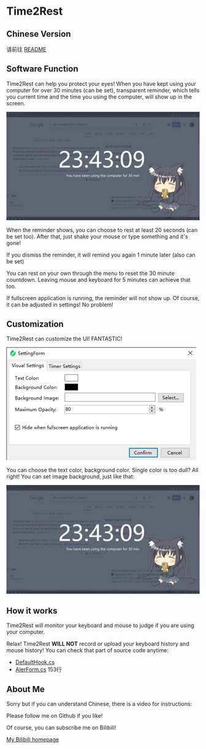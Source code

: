 ﻿# Time2Rest

## Chinese Version

请前往 [README](https://github.com/SDchao/Time2Rest/blob/main/README.md)

## Software Function

Time2Rest can help you protect your eyes! When you have kept using your computer for over 30 minutes (can be set), transparent reminder, which tells you current time and the time you using the computer, will show up in the screen.

![Reminder](https://github.com/SDchao/Time2Rest/blob/main/Time2Rest/Resources/Demo_Img.png)

When the reminder shows, you can choose to rest at least 20 seconds (can be set too). After that, just shake your mouse or type something and it's gone!

If you dismiss the reminder, it will remind you again 1 minute later (also can be set)

You can rest on your own through the menu to reset the 30 minute countdown. Leaving mouse and keyboard for 5 minutes can achieve that too.

If fullscreen application is running, the reminder will not show up. Of course, it can be adjusted in settings! No problem!

## Customization

Time2Rest can customize the UI! FANTASTIC!

![Settings](https://github.com/SDchao/Time2Rest/blob/main/Time2Rest/Resources/Demo_Settings.png)

You can choose the text color, background color. Single color is too dull? All right! You can set image background, just like that:

![WAIFU HERE](https://github.com/SDchao/Time2Rest/blob/main/Time2Rest/Resources/Demo_Img.png)


## How it works

Time2Rest will monitor your keyboard and mouse to judge if you are using your computer.

Relax! Time2Rest **WILL NOT** record or upload your keyboard history and mouse history! You can check that part of source code anytime:

* [DefaultHook.cs](https://github.com/SDchao/Time2Rest/blob/main/Time2Rest/WinInteractors/DefaultHook.cs)
* [AlerForm.cs](https://github.com/SDchao/Time2Rest/blob/main/Time2Rest/AlertForm.cs#L153-L192) 153行

## About Me

Sorry but if you can understand Chinese, there is a video for instructions:

Please follow me on Github if you like!

Of course, you can subscribe me on Bilibili!

[My Bilibili homepage](https://space.bilibili.com/12263994)
